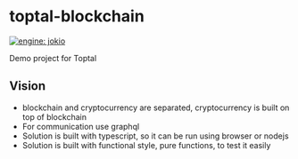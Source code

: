 # toptal-blockchain
[![engine: jokio](https://img.shields.io/badge/engine-%F0%9F%83%8F%20jokio-44cc11.svg)](https://github.com/jokio/jokio)

Demo project for Toptal


## Vision
* blockchain and cryptocurrency are separated, cryptocurrency is built on top of blockchain 
* For communication use graphql
* Solution is built with typescript, so it can be run using browser or nodejs
* Solution is built with functional style, pure functions, to test it easily
